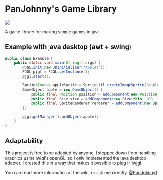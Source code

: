 # PanJohnny's Game Library
[![](https://jitpack.io/v/PanJohnny/PJGameLibrary.svg)](https://jitpack.io/#PanJohnny/PJGameLibrary)

A game library for making simple games in java

## Example with java desktop (awt + swing)

```java
public class Example {
    public static void main(String[] args) {
        PJGL.init(new JDInitializer("Apple!"));
        PJGL pjgl = PJGL.getInstance();
        pjgl.start();

        Sprite<Image> appleSprite = SpriteUtil.createImageSprite("apple", "/apple.png");
        GameObject apple = new GameObject() {
            public final Position position = addComponent(new Position(this, 10, 10));
            public final Size size = addComponent(new Size(this, 100, 100));
            public final SpriteRenderer renderer = addComponent(new SpriteRenderer(this, appleSprite));
        };

        pjgl.getManager().addObject(apple);
    }
}
```

## Adaptability

This project is free to be adapted by anyone. I stepped down from handling graphics using lwjgl's openGL, so I only implemented the java desktop adapter. I created this in a way that makes it possible to plug in lwjgl.

You can read more information at the wiki, or ask me directly. [@PanJohnny1](https://twitter.com/PanJohnny1)
